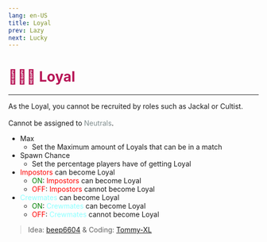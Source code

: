 ```yaml
---
lang: en-US
title: Loyal
prev: Lazy
next: Lucky
---
```


# <font color=#b71556>🧑‍🤝‍🧑 <b>Loyal</b></font> <Badge text="Helpful" type="tip" vertical="middle"/>

***

As the Loyal, you cannot be recruited by roles such as Jackal or Cultist.<br><br>
Cannot be assigned to <font color=#7f8c8d>Neutrals</font>.

- Max
  - Set the Maximum amount of Loyals that can be in a match
- Spawn Chance
  - Set the percentage players have of getting Loyal
- <font color=red>Impostors</font> can become Loyal
  - <font color=green>ON</font>: <font color=red>Impostors</font> can become Loyal
  - <font color=red>OFF</font>: <font color=red>Impostors</font> cannot become Loyal
- <font color=#8cffff>Crewmates</font> can become Loyal
  - <font color=green>ON</font>: <font color=#8cffff>Crewmates</font> can become Loyal
  - <font color=red>OFF</font>: <font color=#8cffff>Crewmates</font> cannot become Loyal

> Idea: [beep6604](#) & Coding: [Tommy-XL](https://github.com/Tommy-XL)
